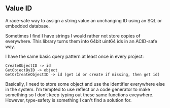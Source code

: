 ## Value ID

A race-safe way to assign a string value an unchanging ID using an SQL or embedded database.

Sometimes I find I have strings I would rather not store copies of everywhere.
This library turns them into 64bit uint64 ids in an ACID-safe way.

I have the same basic query pattern at least once in every project:

```
CreateObjectID -> id
GetObjectByID -> object
GetOrCreateObjectID -> id (get id or create if missing, then get id)
```

Basically, I need to store some object and use the identifier everywhere else in the system. I’m tempted to use reflect or a code generator to make something so I don’t keep typing out these same functions eveywhere. However, type-safety is something I can't find a solution for.